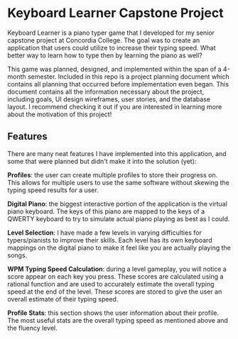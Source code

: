 # Keyboard Learner Capstone Project
Keyboard Learner is a piano typer game that I developed for my senior capstone project at Concordia College. The goal was to create an application that users could utilize to increase their typing speed. What better way to learn how to type then by learning the piano as well?

This game was planned, designed, and implemented within the span of a 4-month semester. Included in this repo is a project planning document which contains all planning that occurred before implementation even began. This document contains all the information necessary about the project, including goals, UI design wireframes, user stories, and the database layout. I recommend checking it out if you are interested in learning more about the motivation of this project!

## Features
There are many neat features I have implemented into this application, and some that were planned but didn't make it into the solution (yet):

**Profiles**: the user can create multiple profiles to store their progress on. This allows for multiple users to use the same software without skewing the typing speed results for a user.

**Digital Piano**: the biggest interactive portion of the application is the virtual piano keyboard. The keys of this piano are mapped to the keys of a QWERTY keyboard to try to simulate actual piano playing as best as I could.

**Level Selection**: I have made a few levels in varying difficulties for typers/pianists to improve their skills. Each level has its own keyboard mappings on the digital piano to make it feel like you are actually playing the songs.

**WPM Typing Speed Calculation**: during a level gameplay, you will notice a score appear on each key you press. These scores are calculated using a rational function and are used to accurately estimate the overall typing speed at the end of the level. These scores are stored to give the user an overall estimate of their typing speed.

**Profile Stats**: this section shows the user information about their profile. The most useful stats are the overall typing speed as mentioned above and the fluency level.
